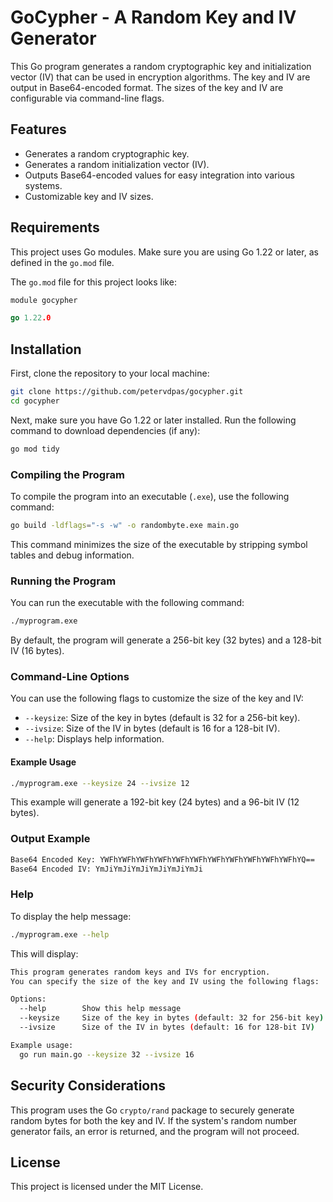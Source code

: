 
# GoCypher - A Random Key and IV Generator

This Go program generates a random cryptographic key and initialization vector (IV) that can be used in encryption algorithms. The key and IV are output in Base64-encoded format. The sizes of the key and IV are configurable via command-line flags.

## Features

- Generates a random cryptographic key.
- Generates a random initialization vector (IV).
- Outputs Base64-encoded values for easy integration into various systems.
- Customizable key and IV sizes.

## Requirements

This project uses Go modules. Make sure you are using Go 1.22 or later, as defined in the `go.mod` file.

The `go.mod` file for this project looks like:

```go
module gocypher

go 1.22.0
```

## Installation

First, clone the repository to your local machine:

```bash
git clone https://github.com/petervdpas/gocypher.git
cd gocypher
```

Next, make sure you have Go 1.22 or later installed. Run the following command to download dependencies (if any):

```bash
go mod tidy
```

### Compiling the Program

To compile the program into an executable (`.exe`), use the following command:

```bash
go build -ldflags="-s -w" -o randombyte.exe main.go
```

This command minimizes the size of the executable by stripping symbol tables and debug information.

### Running the Program

You can run the executable with the following command:

```bash
./myprogram.exe
```

By default, the program will generate a 256-bit key (32 bytes) and a 128-bit IV (16 bytes).

### Command-Line Options

You can use the following flags to customize the size of the key and IV:

- `--keysize`: Size of the key in bytes (default is 32 for a 256-bit key).
- `--ivsize`: Size of the IV in bytes (default is 16 for a 128-bit IV).
- `--help`: Displays help information.

#### Example Usage

```bash
./myprogram.exe --keysize 24 --ivsize 12
```

This example will generate a 192-bit key (24 bytes) and a 96-bit IV (12 bytes).

### Output Example

```bash
Base64 Encoded Key: YWFhYWFhYWFhYWFhYWFhYWFhYWFhYWFhYWFhYWFhYWFhYQ==
Base64 Encoded IV: YmJiYmJiYmJiYmJiYmJiYmJi
```

### Help

To display the help message:

```bash
./myprogram.exe --help
```

This will display:

```bash
This program generates random keys and IVs for encryption.
You can specify the size of the key and IV using the following flags:

Options:
  --help        Show this help message
  --keysize     Size of the key in bytes (default: 32 for 256-bit key)
  --ivsize      Size of the IV in bytes (default: 16 for 128-bit IV)

Example usage:
  go run main.go --keysize 32 --ivsize 16
```

## Security Considerations

This program uses the Go `crypto/rand` package to securely generate random bytes for both the key and IV. If the system's random number generator fails, an error is returned, and the program will not proceed.

## License

This project is licensed under the MIT License.
